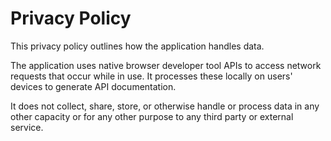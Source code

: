 # Privacy Policy

This privacy policy outlines how the application handles data.

The application uses native browser developer tool APIs to access network requests that occur while in use. It processes these locally on users' devices to generate API documentation.

It does not collect, share, store, or otherwise handle or process data in any other capacity or for any other purpose to any third party or external service. 

